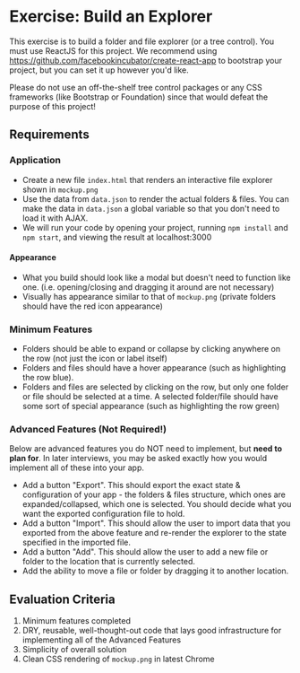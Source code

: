 # Exercise: Build an Explorer

This exercise is to build a folder and file explorer (or a tree control). You must use ReactJS for this project. We recommend using https://github.com/facebookincubator/create-react-app to bootstrap your project, but you can set it up however you'd like.

Please do not use an off-the-shelf tree control packages or any CSS frameworks (like Bootstrap or Foundation) since that would
defeat the purpose of this project!

## Requirements

### Application
* Create a new file `index.html` that renders an interactive file explorer shown in `mockup.png`
* Use the data from `data.json` to render the actual folders & files. You can make the data in `data.json` a global variable so that you don't need to load it with AJAX.
* We will run your code by opening your project, running `npm install` and `npm start`, and viewing the result at localhost:3000

#### Appearance
* What you build should look like a modal but doesn't need to function like one. (i.e. opening/closing and dragging it around are not necessary)
* Visually has appearance similar to that of `mockup.png` (private folders should have the red icon appearance)

### Minimum Features
* Folders should be able to expand or collapse by clicking anywhere on the row (not just the icon or label itself)
* Folders and files should have a hover appearance (such as highlighting the row blue).
* Folders and files are selected by clicking on the row, but only one folder or file should be selected at a time. A selected folder/file should have some sort of special appearance (such as highlighting the row green)

### Advanced Features (Not Required!)
Below are advanced features you do NOT need to implement, but **need to plan for**. In later interviews,
you may be asked exactly how you would implement all of these into your app.

* Add a button "Export". This should export the exact state & configuration of your app - the folders & files structure,
which ones are expanded/collapsed, which one is selected. You should decide what you want the exported configuration file to hold.
* Add a button "Import". This should allow the user to import data that you exported from the above feature and
re-render the explorer to the state specified in the imported file.
* Add a button "Add". This should allow the user to add a new file or folder to the location that is currently selected.
* Add the ability to move a file or folder by dragging it to another location.


## Evaluation Criteria

1. Minimum features completed
2. DRY, reusable, well-thought-out code that lays good infrastructure for implementing all of the Advanced Features
3. Simplicity of overall solution
4. Clean CSS rendering of `mockup.png` in latest Chrome
